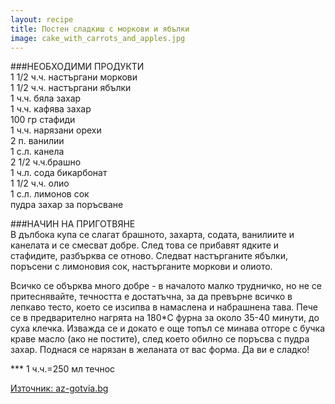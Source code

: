 ```yaml
---
layout: recipe
title: Постен сладкиш с моркови и ябълки
image: cake_with_carrots_and_apples.jpg
---
```

###НЕОБХОДИМИ ПРОДУКТИ  
1 1/2 ч.ч. настъргани моркови  
1 1/2 ч.ч. настъргани ябълки  
1 ч.ч. бяла захар  
1 ч.ч. кафява захар  
100 гр стафиди  
1 ч.ч. нарязани орехи  
2 п. ванилии  
1 с.л. канела  
2 1/2 ч.ч.брашно  
1 ч.л. сода бикарбонат  
1 1/2 ч.ч. олио  
1 с.л. лимонов сок  
пудра захар за поръсване


###НАЧИН НА ПРИГОТВЯНЕ  
В дълбока купа се слагат брашното, захарта, содата, ванилиите и канелата и се смесват добре. След това се прибавят ядките и стафидите, разбърква се отново. Следват настърганите ябълки, поръсени с лимоновия сок, настърганите моркови и олиото.


Всичко се обърква много добре - в началото малко трудничко, но не се притеснявайте, течността е достатъчна, за да превърне всичко в лепкаво тесто, което се изсипва в намаслена и набрашнена тава. Пече се в предварително нагрята на 180*С фурна за около 35-40 минути, до суха клечка. Изважда се и докато е още топъл се минава отгоре с бучка краве масло (ако не постите), след което обилно се поръсва с пудра захар. Поднася се нарязан в желаната от вас форма. Да ви е сладко!


*** 1 ч.ч.=250 мл течнос

[Източник: az-gotvia.bg](http://www.az-gotvia.bg/recepta/posten-sladkish-s-morkovi-i-iabylki)
